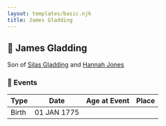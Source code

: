 ```yaml
---
layout: templates/basic.njk
title: James Gladding
---
```

## 🔵 James Gladding

Son of [Silas Gladding](/people/5/55129348) and [Hannah Jones](/people/3/3592220)

### 📆 Events

Type | Date | Age at Event | Place
------ | ------ | ------ | ------
Birth | 01 JAN 1775 |  |
